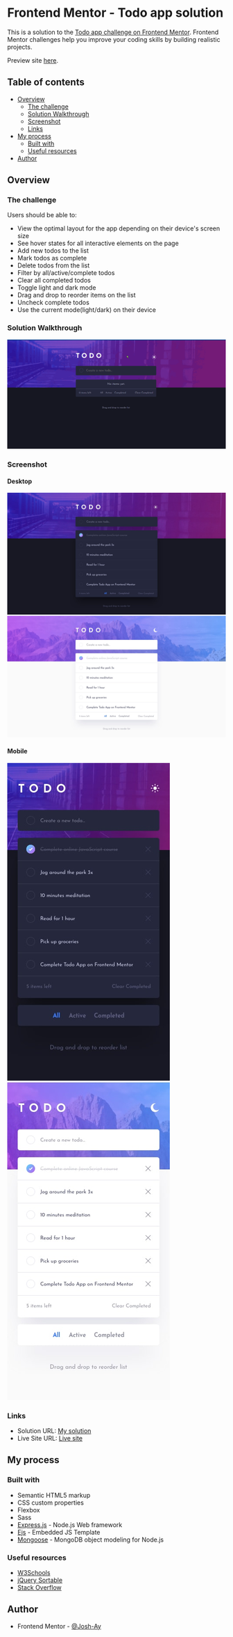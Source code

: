 # Frontend Mentor - Todo app solution

This is a solution to the [Todo app challenge on Frontend Mentor](https://www.frontendmentor.io/challenges/todo-app-Su1_KokOW). Frontend Mentor challenges help you improve your coding skills by building realistic projects. 

Preview site [here](https://warm-hollows-18751.herokuapp.com/).

## Table of contents

- [Overview](#overview)
  - [The challenge](#the-challenge)
  - [Solution Walkthrough]()
  - [Screenshot](#screenshot)
  - [Links](#links)
- [My process](#my-process)
  - [Built with](#built-with)
  - [Useful resources](#useful-resources)
- [Author](#author)

## Overview

### The challenge

Users should be able to:

- View the optimal layout for the app depending on their device's screen size
- See hover states for all interactive elements on the page
- Add new todos to the list
- Mark todos as complete
- Delete todos from the list
- Filter by all/active/complete todos
- Clear all completed todos
- Toggle light and dark mode
- Drag and drop to reorder items on the list
- Uncheck complete todos
- Use the current mode(light/dark) on their device

### Solution Walkthrough
![](./video/solution_video.gif)

### Screenshot
#### Desktop
![](./public/images/desktop-design-dark.jpg)
![](./public/images/desktop-design-light.jpg)

#### Mobile
![](./public/images/mobile-design-dark.jpg)
![](./public/images/mobile-design-light.jpg)


### Links

- Solution URL: [My solution]()
- Live Site URL: [Live site](https://warm-hollows-18751.herokuapp.com/)

## My process

### Built with

- Semantic HTML5 markup
- CSS custom properties
- Flexbox
- Sass
- [Express.js](https://expressjs.com/) - Node.js Web framework
- [Ejs](https://ejs.co/) - Embedded JS Template
- [Mongoose](https://mongoosejs.com/) - MongoDB object modeling for Node.js


### Useful resources

- [W3Schools](https://www.w3schools.com/) 
- [jQuery Sortable](https://jqueryui.com/sortable/)
- [Stack Overflow](https://stackoverflow.com/)

## Author

- Frontend Mentor - [@Josh-Ay](https://www.frontendmentor.io/profile/Josh-Ay)

